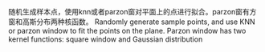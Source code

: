 随机生成样本点，使用knn或者parzon窗对平面上的点进行拟合。parzon窗有方窗和高斯分布两种核函数。
Randomly generate sample points, and use KNN or parzon window to fit the points on the plane. Parzon window has two kernel functions: square window and Gaussian distribution
